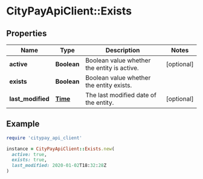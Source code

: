 # CityPayApiClient::Exists

## Properties

| Name | Type | Description | Notes |
| ---- | ---- | ----------- | ----- |
| **active** | **Boolean** | Boolean value whether the entity is active. | [optional] |
| **exists** | **Boolean** | Boolean value whether the entity exists. |  |
| **last_modified** | [**Time**](DateTime.md) | The last modified date of the entity. | [optional] |

## Example

```ruby
require 'citypay_api_client'

instance = CityPayApiClient::Exists.new(
  active: true,
  exists: true,
  last_modified: 2020-01-02T18:32:28Z
)
```

